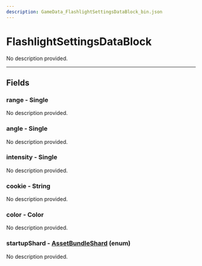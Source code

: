 ```yaml
---
description: GameData_FlashlightSettingsDataBlock_bin.json
---
```


# FlashlightSettingsDataBlock

No description provided.

***

## Fields

### range - Single

No description provided.

### angle - Single

No description provided.

### intensity - Single

No description provided.

### cookie - String

No description provided.

### color - Color

No description provided.

### startupShard - [AssetBundleShard](../enum-types.md#assetbundleshard) (enum)

No description provided.

